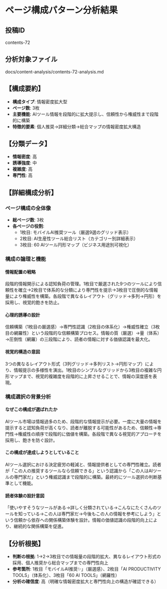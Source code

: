 # ページ構成パターン分析結果

## 投稿ID
contents-72

## 分析対象ファイル
docs/content-analysis/contents-72-analysis.md

## 【構成要約】
- **構成タイプ**: 情報密度拡大型
- **ページ数**: 3枚
- **主要機能**: AIツール情報を段階的に拡大提示し、信頼性から権威性まで段階的に構築
- **特徴的要素**: 個人推奨→詳細分類→総合マップの情報密度拡大構造

## 【分類データ】
- **情報密度**: 高
- **誘導強度**: 中
- **複雑度**: 高
- **専門性**: 高

## 【詳細構成分析】

### ページ構成の全体像
- **総ページ数**: 3枚
- **各ページの役割**:
  - 1枚目: モバイルAI推奨ツール（厳選9選のグリッド表示）
  - 2枚目: AI生産性ツール総合リスト（カテゴリー別詳細表示）
  - 3枚目: 60 AIツール円形マップ（ビジネス用途別可視化）

### 構成の論理と機能

#### 情報配置の戦略
段階的情報開示による認知負荷の管理。1枚目で厳選された9つのツールにより信頼性を確立→2枚目で体系的な分類により専門性を提示→3枚目で圧倒的な情報量により権威性を構築。各段階で異なるレイアウト（グリッド→多列→円形）を採用し、視覚的飽きを防止。

#### 心理的誘導の設計
信頼構築（1枚目の厳選感）→専門性認識（2枚目の体系化）→権威性確立（3枚目の網羅性）という段階的な信頼構築プロセス。情報の質（厳選）→量（体系）→圧倒性（網羅）の三段階により、読者の情報に対する価値認識を最大化。

#### 視覚的構造の意図
3つの異なるレイアウト形式（3列グリッド→多列リスト→円形マップ）により、情報提示の多様性を演出。1枚目のシンプルなグリッドから3枚目の複雑な円形マップまで、視覚的複雑度を段階的に上昇させることで、情報の深度感を表現。

### 構成選択の背景分析

#### なぜこの構成が選ばれたか
AIツール市場は情報過多のため、段階的な情報提示が必要。一度に大量の情報を提示すると認知負荷が高くなり、読者が離脱する可能性があるため、信頼性→専門性→権威性の順序で段階的に価値を構築。各段階で異なる視覚的アプローチを採用し、飽きを防ぐ設計。

#### この構成が達成しようとしていること
AIツール選択における決定疲労の軽減と、情報提供者としての専門性確立。読者が「この人の推奨するツールなら信頼できる」という認識から「この人はAIツールの専門家だ」という権威認識まで段階的に構築。最終的にツール選択の判断基準として機能。

#### 読者体験の設計意図
「使いやすそうなツールがある→詳しく分類されている→こんなにたくさんのツールを知っている→この人は専門家だ→今後もこの人の情報を参考にしよう」という信頼から依存への関係構築体験を設計。情報の価値認識の段階的向上により、継続的な関係構築を促進。

## 【分析根拠】
- **判断の根拠**: 1→2→3枚目での情報量の段階的拡大、異なるレイアウト形式の採用、個人推奨から総合マップまでの専門性向上
- **参考箇所**: 1枚目「モバイルAI推奨✨」（厳選感）、2枚目「AI PRODUCTIVITY TOOLS」（体系化）、3枚目「60 AI TOOLS」（網羅性）
- **分析の確信度**: 高（明確な情報密度拡大と専門性向上の構造が確認できる）